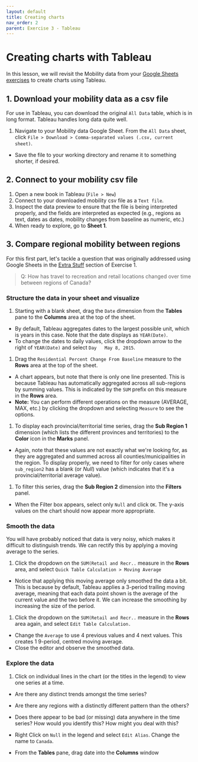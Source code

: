 ```yaml
---
layout: default
title: Creating charts
nav_order: 2
parent: Exercise 3 - Tableau
---
```


# Creating charts with Tableau
In this lesson, we will revisit the Mobility data from your [Google Sheets exercises](exercise1) to create charts using Tableau. 

## 1. Download your mobility data as a csv file
For use in Tableau, you can download the original ```All Data``` table, which is in long format. Tableau handles long data quite well.
1. Navigate to your Mobility data Google Sheet. From the ```All Data``` sheet, click ```File > Download > Comma-separated values (.csv, current sheet)```. 
  - Save the file to your working directory and rename it to something shorter, if desired. 

## 2. Connect to your mobility csv file 
1. Open a new book in Tableau (```File > New```)
1. Connect to your downloaded mobility csv file as a ```Text file```.
1. Inspect the data preview to ensure that the file is being interpreted properly, and the fields are interpreted as expected (e.g., regions as text, dates as dates, mobility changes from baseline as numeric, etc.)
1. When ready to explore, go to **Sheet 1**. 

## 3. Compare regional mobility between regions
For this first part, let's tackle a question that was originally addressed using Google Sheets in the [Extra Stuff](google-sheets4) section of Exercise 1. 

> Q: How has travel to recreation and retail locations changed over time between regions of Canada?  

### Structure the data in your sheet and visualize
1. Starting with a blank sheet, drag the ```Date``` dimension from the **Tables** pane to the **Columns** area at the top of the sheet. 
  - By default, Tableau aggregates dates to the largest possible unit, which is years in this case. Note that the date displays as ```YEAR(Date)```. 
  - To change the dates to daily values, click the dropdown arrow to the right of ```YEAR(Date)``` and select ```Day   May 8, 2015```.
1. Drag the ```Residential Percent Change From Baseline``` measure to the **Rows** area at the top of the sheet. 
  - A chart appears, but note that there is only one line presented. This is because Tableau has automatically aggregated across all sub-regions by summing values. This is indicated by the ```SUM``` prefix on this measure in the **Rows** area. 
  - **Note:** You can perform different operations on the measure (AVERAGE, MAX, etc.) by clicking the dropdown and selecting ```Measure``` to see the options. 
1. To display each provincial/territorial time series, drag the **Sub Region 1** dimension (which lists the different provinces and territories) to the **Color** icon in the **Marks** panel. 
  - Again, note that these values are not exactly what we're looking for, as they are aggregated and summed across all counties/municipalities in the region. To display properly, we need to filter for only cases where ```sub_region2``` has a blank (or *Null*) value (which indicates that it's a provincial/territorial average value).  
1. To filter this series, drag the **Sub Region 2** dimension into the **Filters** panel. 
  - When the Filter box appears, select only ```Null``` and click ```OK```. The y-axis values on the chart should now appear more appropriate. 

### Smooth the data
You will have probably noticed that data is very noisy, which makes it difficult to distinguish trends. We can rectify this by applying a moving average to the series. 
1. Click the dropdown on the ```SUM(Retail and Recr..``` measure in the **Rows** area, and select ```Quick Table Calculation > Moving Average```
  - Notice that applying this moving average only smoothed the data a bit. This is because by default, Tableau applies a 3-period trailing moving average, meaning that each data point shown is the average of the current value and the two before it. We can increase the smoothing by increasing the size of the period.  
1. Click the dropdown on the ```SUM(Retail and Recr..``` measure in the **Rows** area again, and select ```Edit Table Calculation.```
  - Change the ```Average``` to use 4 previous values and 4 next values. This creates 1 9-period, centred moving average. 
  - Close the editor and observe the smoothed data. 

### Explore the data  
1. Click on individual lines in the chart (or the titles in the legend) to view one series at a time. 
  - Are there any distinct trends amongst the time series? 
  - Are there any regions with a distinctly different pattern than the others? 
  - Does there appear to be bad (or missing) data anywhere in the time series? How would you identify this? How might you deal with this? 



	
- Right Click on ```Null``` in the legend and select ```Edit Alias```. Change the name to ```Canada```.
	
- From the **Tables** pane, drag date into the **Columns** window

